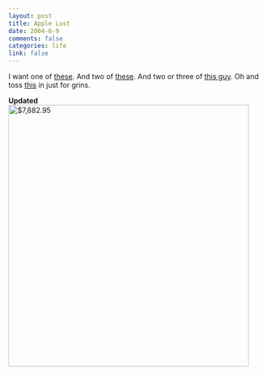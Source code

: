 ```yaml
--- 
layout: post
title: Apple Lust
date: 2004-6-9
comments: false
categories: life
link: false
---
```

I want one of <a href="http://www.apple.com/powermac/" title="Dual 2.5GHz PowerMac G5">these</a>. And two of <a href="http://www.apple.com/displays/acd20/" title="20 inch Apple Cinema Display">these</a>. And two or three of <a href="http://www.apple.com/airportexpress/" title="Airport Express">this guy</a>. Oh and toss <a href="http://www.apple.com/ipod/" title="40GB iPod">this</a> in just for grins.

<strong>Updated</strong>
<img src="http://zanshin.net/images/order.jpg" title="$7,882.95" height="518" width="475" />
